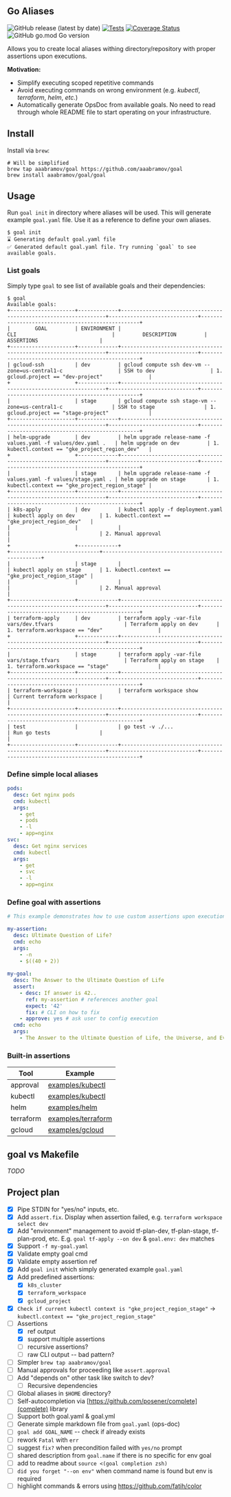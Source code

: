 ## Go Aliases

![GitHub release (latest by date)](https://img.shields.io/github/v/release/aaabramov/goal) [![Tests](https://github.com/aaabramov/goal/actions/workflows/test.yml/badge.svg?branch=master)](https://github.com/aaabramov/goal/actions/workflows/test.yml) [![Coverage Status](https://coveralls.io/repos/github/aaabramov/goal/badge.svg?branch=feature/coverage)](https://coveralls.io/github/aaabramov/goal?branch=feature/coverage) ![GitHub go.mod Go version](https://img.shields.io/github/go-mod/go-version/aaabramov/goal)

Allows you to create local aliases withing directory/repository with proper assertions upon executions.

**Motivation:**

- Simplify executing scoped repetitive commands
- Avoid executing commands on wrong environment (e.g. _kubectl_, _terraform_, _helm_, _etc._)
- Automatically generate OpsDoc from available goals. No need to read through whole README file to start operating on your infrastructure.

## Install

Install via `brew`:

```shell
# Will be simplified
brew tap aaabramov/goal https://github.com/aaabramov/goal
brew install aaabramov/goal/goal
```

## Usage

Run `goal init` in directory where aliases will be used. This will generate example `goal.yaml` file. Use it as a reference to define your own aliases. 

```shell
$ goal init
⌛ Generating default goal.yaml file
✅ Generated default goal.yaml file. Try running `goal` to see available goals.
```

### List goals

Simply type `goal` to see list of available goals and their dependencies:

```shell
$ goal
Available goals:
+---------------------+-------------+-----------------------------------------------------------------+-----------------------------+--------------------------------------------------+
|        GOAL         | ENVIRONMENT |                               CLI                               |         DESCRIPTION         |                    ASSERTIONS                    |
+---------------------+-------------+-----------------------------------------------------------------+-----------------------------+--------------------------------------------------+
| gcloud-ssh          | dev         | gcloud compute ssh dev-vm --zone=us-central1-c                  | SSH to dev                  | 1. gcloud.project == "dev-project"               |
+                     +-------------+-----------------------------------------------------------------+-----------------------------+--------------------------------------------------+
|                     | stage       | gcloud compute ssh stage-vm --zone=us-central1-c                | SSH to stage                | 1. gcloud.project == "stage-project"             |
+---------------------+-------------+-----------------------------------------------------------------+-----------------------------+--------------------------------------------------+
| helm-upgrade        | dev         | helm upgrade release-name -f values.yaml -f values/dev.yaml .   | helm upgrade on dev         | 1. kubectl.context == "gke_project_region_dev"   |
+                     +-------------+-----------------------------------------------------------------+-----------------------------+--------------------------------------------------+
|                     | stage       | helm upgrade release-name -f values.yaml -f values/stage.yaml . | helm upgrade on stage       | 1. kubectl.context == "gke_project_region_stage" |
+---------------------+-------------+-----------------------------------------------------------------+-----------------------------+--------------------------------------------------+
| k8s-apply           | dev         | kubectl apply -f deployment.yaml                                | kubectl apply on dev        | 1. kubectl.context == "gke_project_region_dev"   |
|                     |             |                                                                 |                             | 2. Manual approval                               |
+                     +-------------+                                                                 +-----------------------------+--------------------------------------------------+
|                     | stage       |                                                                 | kubectl apply on stage      | 1. kubectl.context == "gke_project_region_stage" |
|                     |             |                                                                 |                             | 2. Manual approval                               |
+---------------------+-------------+-----------------------------------------------------------------+-----------------------------+--------------------------------------------------+
| terraform-apply     | dev         | terraform apply -var-file vars/dev.tfvars                       | Terraform apply on dev      | 1. terraform.workspace == "dev"                  |
+                     +-------------+-----------------------------------------------------------------+-----------------------------+--------------------------------------------------+
|                     | stage       | terraform apply -var-file vars/stage.tfvars                     | Terraform apply on stage    | 1. terraform.workspace == "stage"                |
+---------------------+-------------+-----------------------------------------------------------------+-----------------------------+--------------------------------------------------+
| terraform-workspace |             | terraform workspace show                                        | Current terraform workspace |                                                  |
+---------------------+-------------+-----------------------------------------------------------------+-----------------------------+--------------------------------------------------+
| test                |             | go test -v ./...                                                | Run go tests                |                                                  |
+---------------------+-------------+-----------------------------------------------------------------+-----------------------------+--------------------------------------------------+
```

### Define simple local aliases

```yaml
pods:
  desc: Get nginx pods
  cmd: kubectl
  args:
    - get
    - pods
    - -l
    - app=nginx
svc:
  desc: Get nginx services
  cmd: kubectl
  args:
    - get
    - svc
    - -l
    - app=nginx
```

### Define goal with assertions

```yaml
# This example demonstrates how to use custom assertions upon executions.

my-assertion:
  desc: Ultimate Question of Life?
  cmd: echo
  args:
    - -n
    - $((40 + 2))
  
my-goal:
  desc: The Answer to the Ultimate Question of Life
  assert:
    - desc: If answer is 42..
      ref: my-assertion # references another goal
      expect: '42'
      fix: # CLI on how to fix
    - approve: yes # ask user to config execution  
  cmd: echo
  args:
    - The Answer to the Ultimate Question of Life, the Universe, and Everything is 42
```

### Built-in assertions

| Tool      | Example                                  |
|-----------|------------------------------------------|
| approval  | [examples/kubectl](examples/kubectl)     |
| kubectl   | [examples/kubectl](examples/kubectl)     |
| helm      | [examples/helm](examples/helm)           |
| terraform | [examples/terraform](examples/terraform) |
| gcloud    | [examples/gcloud](examples/gcloud)       |

## goal vs Makefile
_TODO_

## Project plan

- [X] Pipe STDIN for "yes/no" inputs, etc.
- [X] Add `assert.fix`. Display when assertion failed, e.g. `terraform workspace select dev`
- [X] Add "environment" management to avoid tf-plan-dev, tf-plan-stage, tf-plan-prod, etc. E.g. `goal tf-apply --on dev`
  & `goal.env: dev` matches
- [X] Support `-f my-goal.yaml`
- [X] Validate empty goal cmd
- [X] Validate empty assertion ref
- [X] Add `goal init` which simply generated example `goal.yaml`
- [X] Add predefined assertions:
    - [X] `k8s_cluster`
    - [X] `terraform_workspace`
    - [X] `gcloud_project`
- [X] `Check if current kubectl context is "gke_project_region_stage"` -> `kubectl.context == "gke_project_region_stage"`
- [ ] Assertions
  - [X] ref output
  - [X] support multiple assertions
  - [ ] recursive assertions?
  - [ ] raw CLI output -- bad pattern?
- [ ] Simpler `brew tap aaabramov/goal`
- [ ] Manual approvals for proceeding like `assert.approval`
- [ ] Add "depends on" other task like switch to dev?
    - [ ] Recursive dependencies
- [ ] Global aliases in `$HOME` directory?
- [ ] Self-autocompletion via [https://github.com/posener/complete](complete) library
- [ ] Support both goal.yaml & goal.yml
- [ ] Generate simple markdown file from `goal.yaml` (ops-doc)
- [ ] `goal add GOAL_NAME` -- check if already exists
- [ ] rework `Fatal` with `err`
- [ ] suggest `fix?` when precondition failed with `yes/no` prompt
- [ ] shared description from `goal.name` if there is no specific for env goal
- [ ] add to readme about `source <(goal completion zsh)`
- [ ] `did you forget "--on env"` when command name is found but env is required
- [ ] highlight commands & errors using https://github.com/fatih/color
